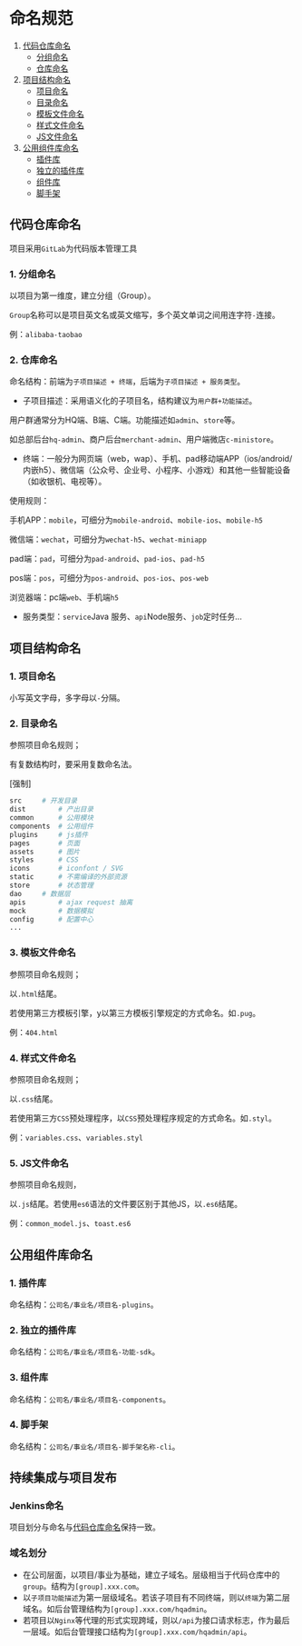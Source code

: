 # 命名规范

1. [代码仓库命名](#代码仓库命名)
	- [分组命名](#1-分组命名)
	- [仓库命名](#2-仓库命名)
1. [项目结构命名](#项目结构命名)
	- [项目命名](#1-项目命名)
	- [目录命名](#2-目录命名)
	- [模板文件命名](#3-模板文件命名)
	- [样式文件命名](#4-样式文件命名)
	- [JS文件命名](#5-JS文件命名)
1. [公用组件库命名](#公用组件库命名)
	- [插件库](#1-插件库)
	- [独立的插件库](#2-独立的插件库)
	- [组件库](#3-组件库)
	- [脚手架](#4-脚手架)

## 代码仓库命名

项目采用`GitLab`为代码版本管理工具

### 1. 分组命名

以项目为第一维度，建立分组（Group）。

`Group`名称可以是项目英文名或英文缩写，多个英文单词之间用连字符`-`连接。

例：`alibaba-taobao`

### 2. 仓库命名

命名结构：前端为`子项目描述 + 终端`，后端为`子项目描述 + 服务类型`。

- 子项目描述：采用语义化的子项目名，结构建议为`用户群+功能描述`。

用户群通常分为HQ端、B端、C端。功能描述如`admin`、`store`等。

如总部后台`hq-admin`、商户后台`merchant-admin`、用户端微店`c-ministore`。

- 终端：一般分为网页端（web，wap）、手机、pad移动端APP（ios/android/内嵌h5）、微信端（公众号、企业号、小程序、小游戏）和其他一些智能设备（如收银机、电视等）。

使用规则：

手机APP：`mobile`，可细分为`mobile-android`、`mobile-ios`、`mobile-h5`

微信端：`wechat`，可细分为`wechat-h5`、`wechat-miniapp`

pad端：`pad`，可细分为`pad-android`、`pad-ios`、`pad-h5`

pos端：`pos`，可细分为`pos-android`、`pos-ios`、`pos-web`

浏览器端：pc端`web`、手机端`h5`

- 服务类型：`service`Java 服务、`api`Node服务、`job`定时任务...

## 项目结构命名
### 1. 项目命名

小写英文字母，多字母以`-`分隔。

### 2. 目录命名

参照项目命名规则；

有复数结构时，要采用复数命名法。

[强制]
```bash
src		# 开发目录
dist		# 产出目录
common		# 公用模块
components	# 公用组件
plugins 	# js插件
pages		# 页面
assets		# 图片
styles		# CSS
icons		# iconfont / SVG
static		# 不需编译的外部资源
store		# 状态管理
dao		# 数据层
apis		# ajax request 抽离
mock		# 数据模拟
config		# 配置中心
...
```

### 3. 模板文件命名

参照项目命名规则；

以`.html`结尾。

若使用第三方模板引擎，y以第三方模板引擎规定的方式命名。如`.pug`。

例：`404.html`

### 4. 样式文件命名

参照项目命名规则；

以`.css`结尾。

若使用第三方`CSS`预处理程序，以`CSS`预处理程序规定的方式命名。如`.styl`。

例：`variables.css`、`variables.styl`

### 5. JS文件命名

参照项目命名规则，

以`.js`结尾。若使用`es6`语法的文件要区别于其他JS，以`.es6`结尾。

例：`common_model.js`、`toast.es6`

## 公用组件库命名

### 1. 插件库

命名结构：`公司名/事业名/项目名-plugins`。

### 2. 独立的插件库

命名结构：`公司名/事业名/项目名-功能-sdk`。

### 3. 组件库

命名结构：`公司名/事业名/项目名-components`。

### 4. 脚手架

命名结构：`公司名/事业名/项目名-脚手架名称-cli`。

## 持续集成与项目发布
### Jenkins命名
项目划分与命名与[代码仓库命名](##代码仓库命名)保持一致。

### 域名划分
- 在公司层面，以项目/事业为基础，建立子域名。层级相当于代码仓库中的`group`。结构为`[group].xxx.com`。
- 以`子项目功能描述`为第一层级域名。若该子项目有不同终端，则以`终端`为第二层域名。如后台管理结构为`[group].xxx.com/hqadmin`。
- 若项目以`Nginx`等代理的形式实现跨域，则以`/api`为接口请求标志，作为最后一层域。如后台管理接口结构为`[group].xxx.com/hqadmin/api`。
